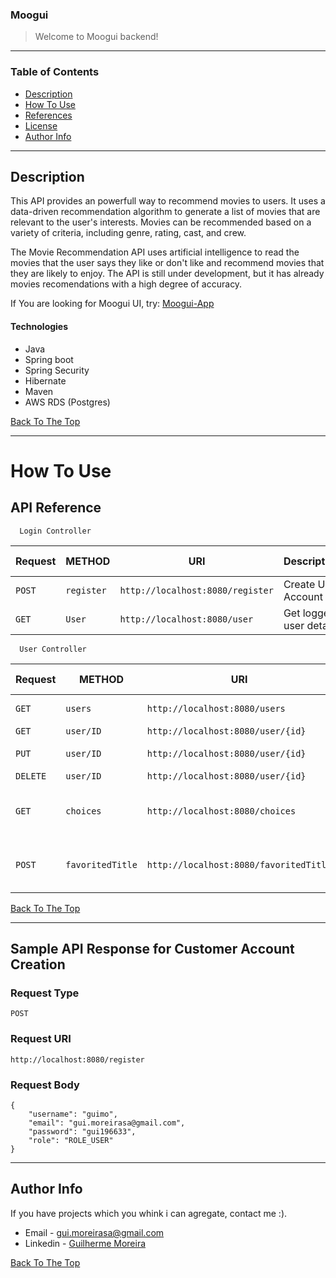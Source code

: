 ### Moogui

> Welcome to Moogui backend!

---

### Table of Contents

- [Description](#description)
- [How To Use](#how-to-use)
- [References](#references)
- [License](#license)
- [Author Info](#author-info)

---

## Description

This API provides an powerfull way to recommend movies to users. It uses a data-driven recommendation algorithm to generate a list of movies that are relevant to the user's interests. Movies can be recommended based on a variety of criteria, including genre, rating, cast, and crew.

The Movie Recommendation API uses artificial intelligence to read the movies that the user says they like or don't like and recommend movies that they are likely to enjoy. The API is still under development, but it has already movies recomendations with a high degree of accuracy.

If You are looking for Moogui UI, try:
[Moogui-App](https://github.com/guilhermi23k/Moogui-app)

#### Technologies

- Java
- Spring boot
- Spring Security
- Hibernate
- Maven
- AWS RDS (Postgres)


[Back To The Top](#moogui)

---

# How To Use
## API Reference

```http
  Login Controller
```

| Request | METHOD     |  URI | Description | Necessary Role |
| -------- | ------- | ----- | ------------------------- | ---- |
| `POST` | `register` | `http://localhost:8080/register` | Create User Account | NONE
| `GET` | `User` | `http://localhost:8080/user` | Get logged user details | USER


```http
  User Controller
```

| Request | METHOD     |  URI | Description | Necessary Role |
| -------- | ------- | ----- | ------------------------- | ---- |
| `GET` | `users` | `http://localhost:8080/users` | Get all users details | ADMIN
| `GET` | `user/ID` | `http://localhost:8080/user/{id}` | Get user by id | USER
| `PUT` | `user/ID` | `http://localhost:8080/user/{id}` | Update user datiles | USER
| `DELETE` | `user/ID` | `http://localhost:8080/user/{id}` | Delete user | USER
| `GET` | `choices` | `http://localhost:8080/choices` | Get titles recomendaton based on logged user | USER
| `POST` | `favoritedTitle` | `http://localhost:8080/favoritedTitle` | Add new titles to user "Fav titles" and "Fav Genres" | USER


[Back To The Top](#moogui)

---
## Sample API Response for Customer Account Creation 
### Request Type
```
POST
```

### Request URI
```
http://localhost:8080/register
```

### Request Body
```
{
    "username": "guimo",
    "email": "gui.moreirasa@gmail.com",
    "password": "gui196633",
    "role": "ROLE_USER"
}
```

---

## Author Info

If you have projects which you whink i can agregate, contact me :).
- Email - gui.moreirasa@gmail.com
- Linkedin - [Guilherme Moreira](https://www.linkedin.com/in/guim0/)
<!-- - Twitter - [@itsmore1ra](https://twitter.com/itsmore1ra) -->

[Back To The Top](#moogui)
